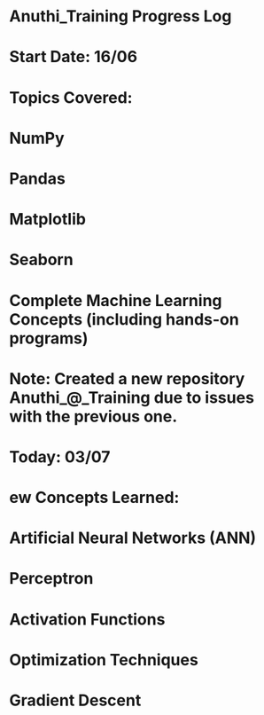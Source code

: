 # Anuthi_Training Progress Log
# Start Date: 16/06
# Topics Covered:

# NumPy

# Pandas

# Matplotlib

# Seaborn

# Complete Machine Learning Concepts (including hands-on programs)

# Note: Created a new repository Anuthi_@_Training due to issues with the previous one.

# Today: 03/07
# ew Concepts Learned:

 # Artificial Neural Networks (ANN)

# Perceptron

# Activation Functions

# Optimization Techniques

# Gradient Descent